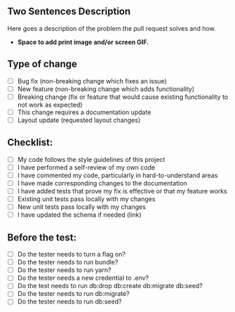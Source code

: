 ## Two Sentences Description

Here goes a description of the problem the pull request solves and how.

- **Space to add print image and/or screen GIF.**

## Type of change

- [ ]  Bug fix (non-breaking change which fixes an issue)
- [ ]  New feature (non-breaking change which adds functionality)
- [ ]  Breaking change (fix or feature that would cause existing functionality to not work as expected)
- [ ]  This change requires a documentation update
- [ ]  Layout update (requested layout changes)

## Checklist:

- [ ]  My code follows the style guidelines of this project
- [ ]  I have performed a self-review of my own code
- [ ]  I have commented my code, particularly in hard-to-understand areas
- [ ]  I have made corresponding changes to the documentation
- [ ]  I have added tests that prove my fix is effective or that my feature works
- [ ]  Existing unit tests pass locally with my changes
- [ ]  New unit tests pass locally with my changes
- [ ]  I have updated the schema if needed (link)

## Before the test:

- [ ] Do the tester needs to turn a flag on?
- [ ] Do the tester needs to run bundle?
- [ ] Do the tester needs to run yarn?
- [ ] Do the tester needs a new credential to .env?
- [ ] Do the test needs to run db:drop db:create db:migrate db:seed?
- [ ] Do the tester needs to run db:migrate?
- [ ] Do the tester needs to run db:seed?
